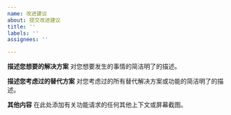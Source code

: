 ```yaml
---
name: 改进建议
about: 提交改进建议
title: ''
labels: ''
assignees: ''

---
```


**描述您想要的解决方案**
对您想要发生的事情的简洁明了的描述。

**描述您考虑过的替代方案**
对您考虑过的所有替代解决方案或功能的简洁明了的描述。

**其他内容**
在此处添加有关功能请求的任何其他上下文或屏幕截图。
